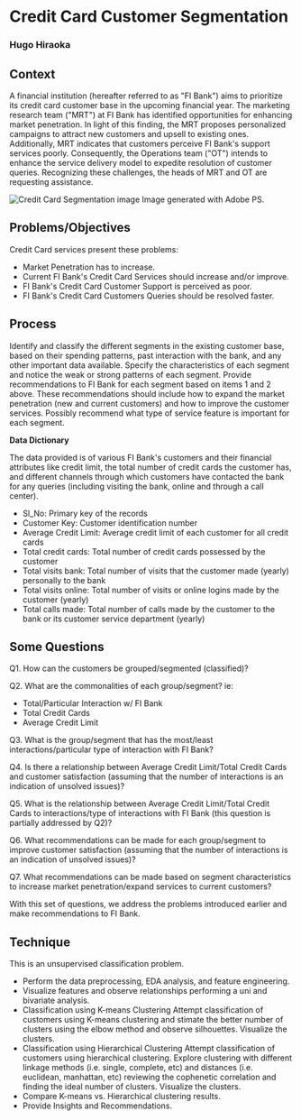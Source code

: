 # Credit Card Customer Segmentation
### Hugo Hiraoka
## Context
A financial institution (hereafter referred to as "FI Bank") aims to prioritize its credit card customer base in the upcoming financial year. The marketing research team ("MRT") at FI Bank has identified opportunities for enhancing market penetration. In light of this finding, the MRT proposes personalized campaigns to attract new customers and upsell to existing ones. Additionally, MRT indicates that customers perceive FI Bank's support services poorly. Consequently, the Operations team ("OT") intends to enhance the service delivery model to expedite resolution of customer queries. Recognizing these challenges, the heads of MRT and OT are requesting assistance.

![Credit Card Segmentation image](https://i.imgur.com/eLxh8Yz.jpg)
Image generated with Adobe PS.

## Problems/Objectives
Credit Card services present these problems:

- Market Penetration has to increase.
- Current FI Bank's Credit Card Services should increase and/or improve.
- FI Bank's Credit Card Customer Support is perceived as poor.
- FI Bank's Credit Card Customers Queries should be resolved faster.

## Process
Identify and classify the different segments in the existing customer base, based on their spending patterns, past interaction with the bank, and any other important data available.
Specify the characteristics of each segment and notice the weak or strong patterns of each segment.
Provide recommendations to FI Bank for each segment based on items 1 and 2 above. These recommendations should include how to expand the market penetration (new and current customers) and how to improve the customer services. Possibly recommend what type of service feature is important for each segment.

**Data Dictionary**

The data provided is of various FI Bank's customers and their financial attributes like credit limit, the total number of credit cards the customer has, and different channels through which customers have contacted the bank for any queries (including visiting the bank, online and through a call center).

- Sl_No: Primary key of the records
- Customer Key: Customer identification number
- Average Credit Limit: Average credit limit of each customer for all credit cards
- Total credit cards: Total number of credit cards possessed by the customer
- Total visits bank: Total number of visits that the customer made (yearly) personally to the bank
- Total visits online: Total number of visits or online logins made by the customer (yearly)
- Total calls made: Total number of calls made by the customer to the bank or its customer service department (yearly)

## **Some Questions**

Q1. How can the customers be grouped/segmented (classified)?

Q2. What are the commonalities of each group/segment? ie:
- Total/Particular Interaction w/ FI Bank
- Total Credit Cards
- Average Credit Limit
  
Q3. What is the group/segment that has the most/least interactions/particular type of interaction with FI Bank?

Q4. Is there a relationship between Average Credit Limit/Total Credit Cards and customer satisfaction (assuming that the number of interactions is an indication of unsolved issues)?

Q5. What is the relationship between Average Credit Limit/Total Credit Cards to interactions/type of interactions with FI Bank (this question is partially addressed by Q2)?

Q6. What recommendations can be made for each group/segment to improve customer satisfaction (assuming that the number of interactions is an indication of unsolved issues)?

Q7. What recommendations can be made based on segment characteristics to increase market penetration/expand services to current customers?

With this set of questions, we address the problems introduced earlier and make recommendations to FI Bank.

## Technique
This is an unsupervised classification problem. 
- Perform the data preprocessing, EDA analysis, and feature engineering.
- Visualize features and observe relationships performing a uni and bivariate analysis.
- Classification using K-means Clustering
  Attempt classification of customers using K-means clustering and stimate the better number of clusters using the elbow method and observe silhouettes. Visualize the clusters.
- Classification using Hierarchical Clustering
  Attempt classification of customers using hierarchical clustering. Explore clustering with different linkage methods (i.e. single, complete, etc) and distances (i.e. euclidean, manhattan, etc) reviewing the cophenetic correlation and finding the ideal number of clusters. Visualize the clusters.
- Compare K-means vs. Hierarchical clustering results.
- Provide Insights and Recommendations.


